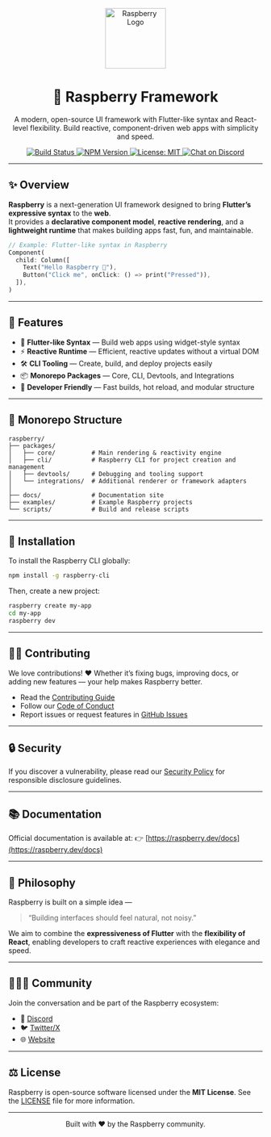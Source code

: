 <p align="center">
  <img src="https://raw.githubusercontent.com/codewithdripzy/raspberry/main/assets/logo.png" width="120" alt="Raspberry Logo" />
</p>

<h1 align="center">🍓 Raspberry Framework</h1>

<p align="center">
  A modern, open-source UI framework with Flutter-like syntax and React-level flexibility.  
  Build reactive, component-driven web apps with simplicity and speed.
</p>

<p align="center">
  <a href="https://github.com/<your-username>/raspberry/actions">
    <img src="https://img.shields.io/github/actions/workflow/status/<your-username>/raspberry/ci.yml?branch=main&label=build&logo=github" alt="Build Status">
  </a>
  <a href="https://www.npmjs.com/package/raspberry">
    <img src="https://img.shields.io/npm/v/raspberry.svg?color=ff4d6d&logo=npm" alt="NPM Version">
  </a>
  <a href="https://github.com/<your-username>/raspberry/blob/main/LICENSE">
    <img src="https://img.shields.io/badge/license-MIT-blue.svg" alt="License: MIT">
  </a>
  <a href="https://discord.gg/raspberry-dev">
    <img src="https://img.shields.io/discord/000000000000000000?label=Discord&logo=discord&logoColor=white&color=5865f2" alt="Chat on Discord">
  </a>
</p>

---

## ✨ Overview

**Raspberry** is a next-generation UI framework designed to bring **Flutter’s expressive syntax** to the **web**.  
It provides a **declarative component model**, **reactive rendering**, and a **lightweight runtime** that makes building apps fast, fun, and maintainable.

```dart
// Example: Flutter-like syntax in Raspberry
Component(
  child: Column([
    Text("Hello Raspberry 🍓"),
    Button("Click me", onClick: () => print("Pressed")),
  ]),
)
````

---

## 🚀 Features

* 🧩 **Flutter-like Syntax** — Build web apps using widget-style syntax
* ⚡ **Reactive Runtime** — Efficient, reactive updates without a virtual DOM
* 🛠 **CLI Tooling** — Create, build, and deploy projects easily
* 📦 **Monorepo Packages** — Core, CLI, Devtools, and Integrations
* 🌈 **Developer Friendly** — Fast builds, hot reload, and modular structure

---

## 🧱 Monorepo Structure

```
raspberry/
├── packages/
│   ├── core/          # Main rendering & reactivity engine
│   ├── cli/           # Raspberry CLI for project creation and management
│   ├── devtools/      # Debugging and tooling support
│   └── integrations/  # Additional renderer or framework adapters
│
├── docs/              # Documentation site
├── examples/          # Example Raspberry projects
└── scripts/           # Build and release scripts
```

---

## 🧰 Installation

To install the Raspberry CLI globally:

```bash
npm install -g raspberry-cli
```

Then, create a new project:

```bash
raspberry create my-app
cd my-app
raspberry dev
```

---

## 🧑‍💻 Contributing

We love contributions! ❤️
Whether it’s fixing bugs, improving docs, or adding new features — your help makes Raspberry better.

* Read the [Contributing Guide](./CONTRIBUTING.md)
* Follow our [Code of Conduct](./CODE_OF_CONDUCT.md)
* Report issues or request features in [GitHub Issues](https://github.com/<your-username>/raspberry/issues)

---

## 🔒 Security

If you discover a vulnerability, please read our [Security Policy](./SECURITY.md) for responsible disclosure guidelines.

---

## 📚 Documentation

Official documentation is available at:
👉 [https://raspberry.dev/docs](https://raspberry.dev/docs)

---

## 🧠 Philosophy

Raspberry is built on a simple idea —

> “Building interfaces should feel natural, not noisy.”

We aim to combine the **expressiveness of Flutter** with the **flexibility of React**, enabling developers to craft reactive experiences with elegance and speed.

---

## 🧑‍🤝‍🧑 Community

Join the conversation and be part of the Raspberry ecosystem:

* 💬 [Discord](https://discord.gg/raspberry-dev)
* 🐦 [Twitter/X](https://x.com/raspberrydev)
* 🌐 [Website](https://raspberry.dev)

---

## ⚖️ License

Raspberry is open-source software licensed under the **MIT License**.
See the [LICENSE](./LICENSE) file for more information.

---

<p align="center">Built with ❤️ by the Raspberry community.</p>
